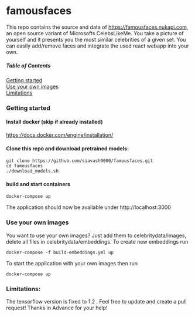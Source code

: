 # famousfaces

This repo contains the source and data of https://famousfaces.nukapi.com, an open source variant of Microsofts CelebsLikeMe. 
You take a picture of yourself and it presents you the most similar celebrities of a given set. 
You can easily add/remove faces and integrate the used react webapp into your own.

##### Table of Contents  
[Getting started](#gettingstarted)  
[Use your own images](#useyourownimages)  
[Limitations](#limitations)

### Getting started
<a name="gettingstarted"/>

#### Install docker (skip if already installed)
https://docs.docker.com/engine/installation/

#### Clone this repo and download pretrained models:
```
git clone https://github.com/siavash9000/famousfaces.git
cd famousfaces
./download_models.sh
```

#### build and start containers
```
docker-compose up
```

The application should now be available under http://localhost:3000


### Use your own images
<a name="useyourownimages"/>

You want to use your own images? Just add them to celebritydata/images, delete all files in celebritydata/embeddings.
To create new embeddings run
```
docker-compose -f build-embeddings.yml up
```
To start the application with your own images then run 
```
docker-compose up
```


### Limitations:
<a name="limitations"/>

The tensorflow version is fixed to 1.2 . Feel free to update and create a pull request! Thanks in Advance for your help!
